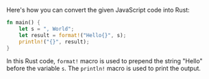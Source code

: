 Here's how you can convert the given JavaScript code into Rust:

```rust
fn main() {
    let s = ", World";
    let result = format!("Hello{}", s);
    println!("{}", result);
}
```

In this Rust code, `format!` macro is used to prepend the string "Hello" before the variable `s`. The `println!` macro is used to print the output.
